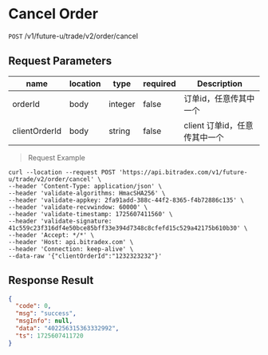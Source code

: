 # Cancel Order

`POST` /v1/future-u/trade/v2/order/cancel

## Request Parameters

| name          | location | type    | required | Description         |
|---------------|----------|---------|----------|---------------------|
| orderId       | body     | integer | false    | 订单id，任意传其中一个        |
| clientOrderId | body     | string  | false    | client 订单id，任意传其中一个 |

> Request Example

```shell
curl --location --request POST 'https://api.bitradex.com/v1/future-u/trade/v2/order/cancel' \
--header 'Content-Type: application/json' \
--header 'validate-algorithms: HmacSHA256' \
--header 'validate-appkey: 2fa91add-388c-44f2-8365-f4b72886c135' \
--header 'validate-recvwindow: 60000' \
--header 'validate-timestamp: 1725607411560' \
--header 'validate-signature: 41c559c23f316df4e50bce85bff33e394d7348c8cfefd15c529a42175b610b30' \
--header 'Accept: */*' \
--header 'Host: api.bitradex.com' \
--header 'Connection: keep-alive' \
--data-raw '{"clientOrderId":"1232323232"}'

```

## Response Result

```json
{
  "code": 0,
  "msg": "success",
  "msgInfo": null,
  "data": "402256315363332992",
  "ts": 1725607411720
}
```

